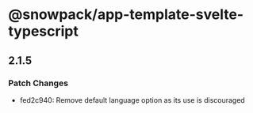 # @snowpack/app-template-svelte-typescript

## 2.1.5

### Patch Changes

- fed2c940: Remove default language option as its use is discouraged
